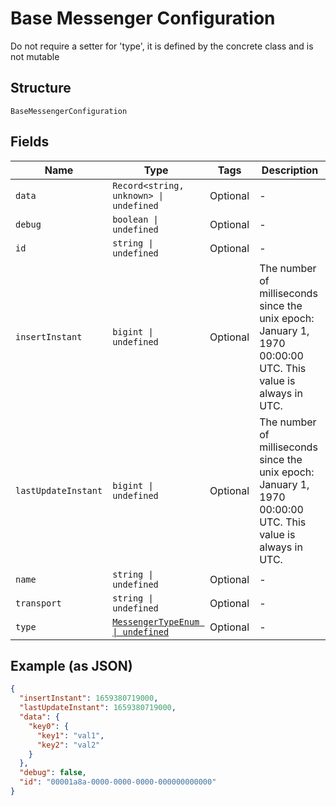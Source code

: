 
# Base Messenger Configuration

Do not require a setter for 'type', it is defined by the concrete class and is not mutable

## Structure

`BaseMessengerConfiguration`

## Fields

| Name | Type | Tags | Description |
|  --- | --- | --- | --- |
| `data` | `Record<string, unknown> \| undefined` | Optional | - |
| `debug` | `boolean \| undefined` | Optional | - |
| `id` | `string \| undefined` | Optional | - |
| `insertInstant` | `bigint \| undefined` | Optional | The number of milliseconds since the unix epoch: January 1, 1970 00:00:00 UTC. This value is always in UTC. |
| `lastUpdateInstant` | `bigint \| undefined` | Optional | The number of milliseconds since the unix epoch: January 1, 1970 00:00:00 UTC. This value is always in UTC. |
| `name` | `string \| undefined` | Optional | - |
| `transport` | `string \| undefined` | Optional | - |
| `type` | [`MessengerTypeEnum \| undefined`](../../doc/models/messenger-type-enum.md) | Optional | - |

## Example (as JSON)

```json
{
  "insertInstant": 1659380719000,
  "lastUpdateInstant": 1659380719000,
  "data": {
    "key0": {
      "key1": "val1",
      "key2": "val2"
    }
  },
  "debug": false,
  "id": "00001a8a-0000-0000-0000-000000000000"
}
```

